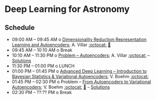 # Deep Learning for Astronomy

## Schedule

 * 09:00 AM – 09:45 AM  o  [Dimensionality Reduction Representation Learning and Autoencoders](DimensionalityReductionRepresentationLearningAndAutoencoders.pdf); A. Villar [:octocat:](https://github.com/villrv) [:movie_camera:](https://youtu.be/y4k_MM0NJOA)
 * 09:45 AM – 10:10 AM  o  Break
 * 10:10 AM – 11:30 PM  o  [Problem – Autoencoders](AutoencodersBlank.ipynb); A. Villar [:octocat:](https://github.com/villrv) – [Solutions](AutoencodersSolutions.ipynb)
 * 11:30 PM – 01:00 PM  o  LUNCH
 * 01:00 PM – 01:45 PM  o  [Advanced Deep Learning – Introduction to Bayesian Statistics & Variational Autoencoders](VariationalAutoencodersLectureNotes.pdf); V. Boehm [:octocat:](https://github.com/VMBoehm)
 * 01:45 PM – 02:30 PM  o  Problem – [From Autoencoders to Variational Autoencoders](IntroductionToVariationalAutoencoders.ipynb); V. Boehm [:octocat:](https://github.com/VMBoehm) [:movie_camera:](https://youtu.be/s_KJ6bIHz5k) – [Solutions](IntroductionToVariationalAutoencoders_solutions.ipynb)
 * 02:30 PM – ??:?? PM  o  Break
